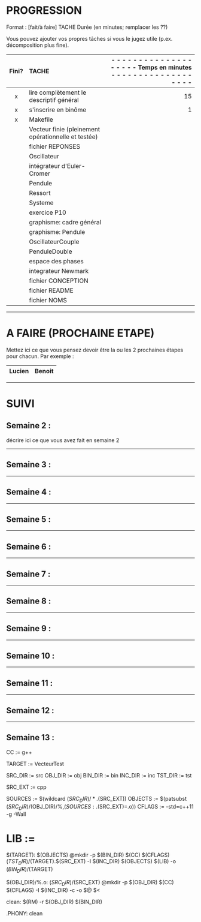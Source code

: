 # PROGRESSION

Format : [fait/à faire] TACHE	Durée (en minutes; remplacer les ??)

Vous pouvez ajouter vos propres tâches si vous le jugez utile
(p.ex. décomposition plus fine).


Fini? | TACHE |   - - - -  - - -  - - - - - - - - - - - - -  Temps en minutes - - - - - - - - -  - - -  - - - - - - -
:----: | :--- | ------:
| x | lire complètement le descriptif général                 | 15
| x | s'inscrire en binôme                                    | 1
| x | Makefile                                                 |
|   | Vecteur finie (pleinement opérationnelle et testée)      |
|   | fichier REPONSES                                         |
|   | Oscillateur                                             |
|   | intégrateur d'Euler-Cromer                       	      |
|   | Pendule                                               	|
|   | Ressort                                               	|
|   | Systeme                                               	|
|   | exercice P10                                           	|
|   | graphisme: cadre général                              	|
|   | graphisme: Pendule                                     	|
|   | OscillateurCouple                                     	|
|   | PenduleDouble                                         	|
|   | espace des phases                                     	|
|   | integrateur Newmark                                   	|
|   | fichier CONCEPTION                                       |
|   | fichier README                                        	 |
|   | fichier NOMS                                             |



-----------------------------------------------------------------
# A FAIRE (PROCHAINE ETAPE)

Mettez ici ce que vous pensez devoir être la ou les 2 prochaines étapes
pour chacun. Par exemple :

Lucien | Benoit
----- | -----


----------------------------------------------------------------------
# SUIVI

## Semaine 2 :

décrire ici ce que vous avez fait en semaine 2

--------------------------------------------------
## Semaine 3 :



--------------------------------------------------
## Semaine 4 :



--------------------------------------------------
## Semaine 5 :



--------------------------------------------------
## Semaine 6 :



--------------------------------------------------
## Semaine 7 :



--------------------------------------------------
## Semaine 8 :



--------------------------------------------------
## Semaine 9 :



--------------------------------------------------
## Semaine 10 :



--------------------------------------------------
## Semaine 11 :



--------------------------------------------------
## Semaine 12 :



--------------------------------------------------
## Semaine 13 :



CC := g++

TARGET := VecteurTest

SRC_DIR := src
OBJ_DIR := obj
BIN_DIR := bin
INC_DIR := inc
TST_DIR := tst

SRC_EXT := cpp

SOURCES := $(wildcard $(SRC_DIR)/*.$(SRC_EXT))
OBJECTS := $(patsubst $(SRC_DIR)/%,$(OBJ_DIR)/%,$(SOURCES:.$(SRC_EXT)=.o))
CFLAGS := -std=c++11 -g -Wall
# LIB :=

$(TARGET): $(OBJECTS)
	@mkdir -p $(BIN_DIR)
	$(CC) $(CFLAGS) $(TST_DIR)/$(TARGET).$(SRC_EXT) -I $(INC_DIR) $(OBJECTS) $(LIB) -o $(BIN_DIR)/$(TARGET)

$(OBJ_DIR)/%.o: $(SRC_DIR)/%.$(SRC_EXT)
	@mkdir -p $(OBJ_DIR)
	$(CC) $(CFLAGS) -I $(INC_DIR) -c -o $@ $<

clean:
	$(RM) -r $(OBJ_DIR) $(BIN_DIR)

.PHONY: clean